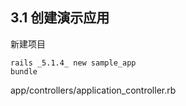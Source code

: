 
## 3.1 创建演示应用
新建项目
```
rails _5.1.4_ new sample_app
bundle
```
app/controllers/application_controller.rb
```

```